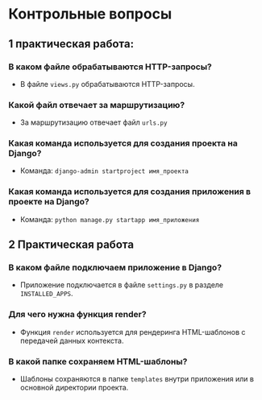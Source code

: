 # Контрольные вопросы
## 1 практическая работа:
### В каком файле обрабатываются HTTP-запросы?
* В файле `views.py` обрабатываются HTTP-запросы.

### Какой файл отвечает за маршрутизацию?
* За маршрутизацию отвечает файл `urls.py`

### Какая команда используется для создания проекта на Django?
* Команда: `django-admin startproject имя_проекта`

### Какая команда используется для создания приложения в проекте на Django?
* Команда: `python manage.py startapp имя_приложения`


## 2 Практическая работа
### В каком файле подключаем приложение в Django?
* Приложение подключается в файле `settings.py` в разделе `INSTALLED_APPS`.

### Для чего нужна функция render?
* Функция `render` используется для рендеринга HTML-шаблонов с передачей данных контекста.

### В какой папке сохраняем HTML-шаблоны?
* Шаблоны сохраняются в папке `templates` внутри приложения или в основной директории проекта.

